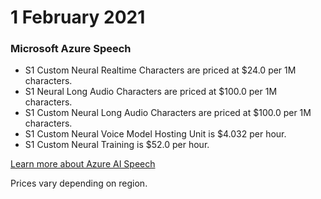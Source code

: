 # 1 February 2021

### Microsoft Azure Speech

- S1 Custom Neural Realtime Characters are priced at $24.0 per 1M characters.
- S1 Neural Long Audio Characters are priced at $100.0 per 1M characters.
- S1 Custom Neural Long Audio Characters are priced at $100.0 per 1M characters.
- S1 Custom Neural Voice Model Hosting Unit is $4.032 per hour.
- S1 Custom Neural Training is $52.0 per hour.

[Learn more about Azure AI Speech](https://learn.microsoft.com/en-us/azure/ai-services/speech-service/)

Prices vary depending on region.